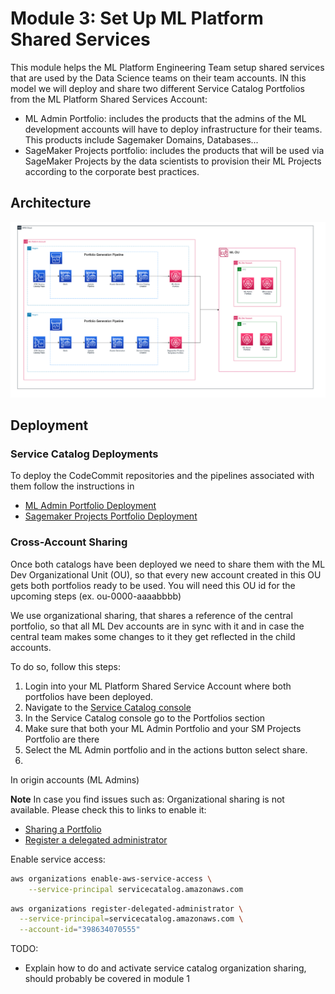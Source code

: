 # Module 3: Set Up ML Platform Shared Services

This module helps the ML Platform Engineering Team setup shared services that are used by the Data Science teams on their team accounts. IN this model we will deploy and share two different Service Catalog Portfolios from the ML Platform Shared Services Account:

- ML Admin Portfolio: includes the products that the admins of the ML development accounts will have to deploy infrastructure for their teams. This products include Sagemaker Domains, Databases...
- SageMaker Projects portfolio: includes the products that will be used via SageMaker Projects by the data scientists to provision their ML Projects according to the corporate best practices.

## Architecture

![Module 3 Architecture](diagrams/Architecture.png)

## Deployment

### Service Catalog Deployments

To deploy the CodeCommit repositories and the pipelines associated with them follow the instructions in 

- [ML Admin Portfolio Deployment](ml-admin-portfolio/README.md)
- [Sagemaker Projects Portfolio Deployment](sagemaker-projects-portfolio/README.md)

### Cross-Account Sharing

Once both catalogs have been deployed we need to share them with the ML Dev Organizational Unit (OU), so that every new account created in this OU gets both portfolios ready to be used. You will need this OU id for the upcoming steps (ex. ou-0000-aaaabbbb)

We use organizational sharing, that shares a reference of the central portfolio, so that all ML Dev accounts are in sync with it and in case the central team makes some changes to it they get reflected in the child accounts.

To do so, follow this steps:

1. Login into your ML Platform Shared Service Account where both portfolios have been deployed.
2. Navigate to the [Service Catalog console](https://console.aws.amazon.com/servicecatalog/home)
3. In the Service Catalog console go to the Portfolios section
4. Make sure that both your ML Admin Portfolio and your SM Projects Portfolio are there
5. Select the ML Admin portfolio and in the actions button select share.
6. 


In origin accounts (ML Admins)

**Note** 
In case you find issues such as: Organizational sharing is not available. Please check this to links to enable it:
- [Sharing a Portfolio](https://docs.aws.amazon.com/servicecatalog/latest/adminguide/catalogs_portfolios_sharing_how-to-share.html)
- [Register a delegated administrator](https://docs.aws.amazon.com/AWSCloudFormation/latest/UserGuide/stacksets-orgs-delegated-admin.html)

Enable service access:

```bash
aws organizations enable-aws-service-access \
    --service-principal servicecatalog.amazonaws.com
```
```bash
aws organizations register-delegated-administrator \
  --service-principal=servicecatalog.amazonaws.com \
  --account-id="398634070555"
```

TODO: 
- Explain how to do and activate service catalog organization sharing, should probably be covered in module 1